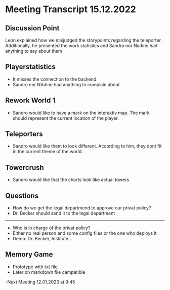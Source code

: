 # Meeting Transcript 15.12.2022

## Discussion Point

Leon explained how we misjudged the storypoints regarding the teleporter.
Additionally, he presented the work statistics and Sandro nor Nadine had anything to say about them

## Playerstatistics 
- It misses the connection to the backend
- Sandro nor NAdine had anything to complain about

## Rework World 1
- Sandro would like to have a mark on the interaktiv map. The mark should represent the current location of the player.


## Teleporters
- Sandro would like them to look different. According to him, they dont fit in the current theme of the world.

## Towercrush
- Sandro would like that the charts look like actual towers

## Questions 
- How do we get the legal departmend to approve our privat policy? 
- Dr. Becker should send it to the legal department
-----------
- Who is in charge of the privat policy?
- Either no real person and some config files or the one who deploys it
- Demo: Dr. Becker, Institute...

## Memory Game
- Prototype with txt file
- Later on markdown file campatible


-Next Meeting 12.01.2023 at 9:45
